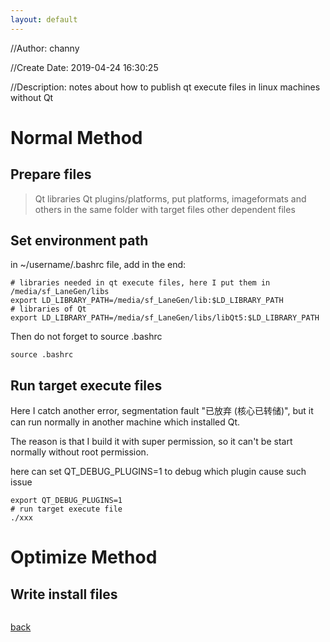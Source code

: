 ```yaml
---
layout: default
---
```


//Author: channy

//Create Date: 2019-04-24 16:30:25

//Description: notes about how to publish qt execute files in linux machines without Qt 

# Normal Method
## Prepare files
> Qt libraries
> Qt plugins/platforms, put platforms, imageformats and others in the same folder with target files
> other dependent files

## Set environment path
in ~/username/.bashrc file, add in the end:
```
# libraries needed in qt execute files, here I put them in /media/sf_LaneGen/libs
export LD_LIBRARY_PATH=/media/sf_LaneGen/lib:$LD_LIBRARY_PATH
# libraries of Qt
export LD_LIBRARY_PATH=/media/sf_LaneGen/libs/libQt5:$LD_LIBRARY_PATH
```

Then do not forget to source .bashrc
```
source .bashrc
```

## Run target execute files
Here I catch another error, segmentation fault "已放弃 (核心已转储)", but it can run normally in another machine which installed Qt.

The reason is that I build it with super permission, so it can't be start normally without root permission.

here can set QT_DEBUG_PLUGINS=1 to debug which plugin cause such issue
```
export QT_DEBUG_PLUGINS=1
# run target execute file
./xxx 
```

# Optimize Method
## Write install files
```
```
[back](./)